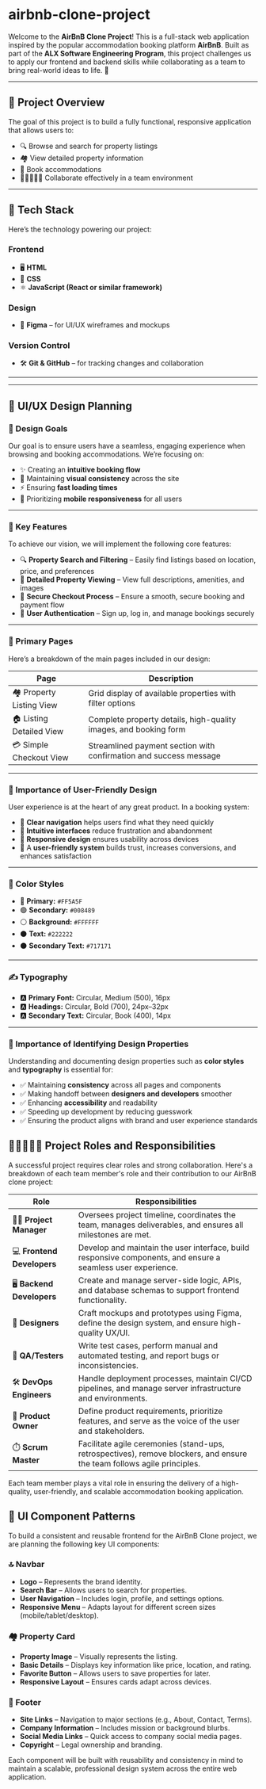 # airbnb-clone-project

Welcome to the **AirBnB Clone Project**!
This is a full-stack web application inspired by the popular accommodation booking platform **AirBnB**. Built as part of the **ALX Software Engineering Program**, this project challenges us to apply our frontend and backend skills while collaborating as a team to bring real-world ideas to life. 🚀

---
## 🎯 Project Overview

The goal of this project is to build a fully functional, responsive application that allows users to:

- 🔍 Browse and search for property listings  
- 🏘️ View detailed property information  
- 📅 Book accommodations  
- 🧑🏾‍🤝‍🧑🏿 Collaborate effectively in a team environment  

---

## 🧰 Tech Stack

Here’s the technology powering our project:

### Frontend
- 🖥️ **HTML**
- 🎨 **CSS**
- ⚛️ **JavaScript (React or similar framework)**

### Design
- 🧩 **Figma** – for UI/UX wireframes and mockups

### Version Control
- 🛠️ **Git & GitHub** – for tracking changes and collaboration

---
---
## 🎨 UI/UX Design Planning

### 🧭 Design Goals

Our goal is to ensure users have a seamless, engaging experience when browsing and booking accommodations. We’re focusing on:

- ✨ Creating an **intuitive booking flow**  
- 🧱 Maintaining **visual consistency** across the site  
- ⚡ Ensuring **fast loading times**  
- 📱 Prioritizing **mobile responsiveness** for all users  

---

### 🔑 Key Features

To achieve our vision, we will implement the following core features:

- 🔍 **Property Search and Filtering** – Easily find listings based on location, price, and preferences  
- 🏡 **Detailed Property Viewing** – View full descriptions, amenities, and images  
- 🔐 **Secure Checkout Process** – Ensure a smooth, secure booking and payment flow  
- 👤 **User Authentication** – Sign up, log in, and manage bookings securely  

---

### 📄 Primary Pages

Here’s a breakdown of the main pages included in our design:

| Page                 | Description                                                              |
|----------------------|---------------------------------------------------------------------------|
| 🏘️ Property Listing View | Grid display of available properties with filter options                |
| 🏠 Listing Detailed View  | Complete property details, high-quality images, and booking form        |
| 💳 Simple Checkout View   | Streamlined payment section with confirmation and success message       |

---

### 🌟 Importance of User-Friendly Design

User experience is at the heart of any great product. In a booking system:

- 🧭 **Clear navigation** helps users find what they need quickly  
- 🤝 **Intuitive interfaces** reduce frustration and abandonment  
- 📱 **Responsive design** ensures usability across devices  
- 💼 A **user-friendly system** builds trust, increases conversions, and enhances satisfaction  

---

### 🎨 Color Styles

- 🔴 **Primary:** `#FF5A5F`  
- 🟢 **Secondary:** `#008489`  
- ⚪ **Background:** `#FFFFFF`  
- ⚫ **Text:** `#222222`  
- ⚫ **Secondary Text:** `#717171`  

---

### ✍️ Typography

- 🅰️ **Primary Font:** Circular, Medium (500), 16px  
- 🅰️ **Headings:** Circular, Bold (700), 24px–32px  
- 🅰️ **Secondary Text:** Circular, Book (400), 14px  

---

### 🧠 Importance of Identifying Design Properties

Understanding and documenting design properties such as **color styles** and **typography** is essential for:

- ✅ Maintaining **consistency** across all pages and components  
- ✅ Making handoff between **designers and developers** smoother  
- ✅ Enhancing **accessibility** and readability  
- ✅ Speeding up development by reducing guesswork  
- ✅ Ensuring the product aligns with brand and user experience standards  

## 🧑🏾‍🤝‍🧑🏿 Project Roles and Responsibilities

A successful project requires clear roles and strong collaboration. Here's a breakdown of each team member's role and their contribution to our AirBnB clone project:

| Role               | Responsibilities                                                                 |
|--------------------|----------------------------------------------------------------------------------|
| 🧑‍💼 **Project Manager**     | Oversees project timeline, coordinates the team, manages deliverables, and ensures all milestones are met. |
| 💻 **Frontend Developers** | Develop and maintain the user interface, build responsive components, and ensure a seamless user experience. |
| 🖥️ **Backend Developers**  | Create and manage server-side logic, APIs, and database schemas to support frontend functionality. |
| 🎨 **Designers**           | Craft mockups and prototypes using Figma, define the design system, and ensure high-quality UX/UI. |
| 🧪 **QA/Testers**          | Write test cases, perform manual and automated testing, and report bugs or inconsistencies. |
| 🛠️ **DevOps Engineers**   | Handle deployment processes, maintain CI/CD pipelines, and manage server infrastructure and environments. |
| 📌 **Product Owner**       | Define product requirements, prioritize features, and serve as the voice of the user and stakeholders. |
| ⏱️ **Scrum Master**       | Facilitate agile ceremonies (stand-ups, retrospectives), remove blockers, and ensure the team follows agile principles. |

Each team member plays a vital role in ensuring the delivery of a high-quality, user-friendly, and scalable accommodation booking application.

## 🧩 UI Component Patterns

To build a consistent and reusable frontend for the AirBnB Clone project, we are planning the following key UI components:

### 🔝 Navbar
- **Logo** – Represents the brand identity.
- **Search Bar** – Allows users to search for properties.
- **User Navigation** – Includes login, profile, and settings options.
- **Responsive Menu** – Adapts layout for different screen sizes (mobile/tablet/desktop).

### 🏘️ Property Card
- **Property Image** – Visually represents the listing.
- **Basic Details** – Displays key information like price, location, and rating.
- **Favorite Button** – Allows users to save properties for later.
- **Responsive Layout** – Ensures cards adapt across devices.

### 👣 Footer
- **Site Links** – Navigation to major sections (e.g., About, Contact, Terms).
- **Company Information** – Includes mission or background blurbs.
- **Social Media Links** – Quick access to company social media pages.
- **Copyright** – Legal ownership and branding.

Each component will be built with reusability and consistency in mind to maintain a scalable, professional design system across the entire web application.

